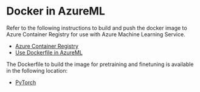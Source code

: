 # Docker in AzureML
Refer to the following instructions to build and push the docker image to Azure Container Registry for use with Azure Machine Learning Service.
* [Azure Container Registry](https://docs.microsoft.com/en-us/azure/container-registry/container-registry-get-started-docker-cli)
* [Use Dockerfile in AzureML](https://github.com/Azure/AzureML-Containers#how-to-run-an-azure-ml-experiment-using-your-own-dockerfile)

The Dockerfile to build the image for pretraining and finetuning is available in the following location:
* [PyTorch](../pretrain/pytorch/docker/Dockerfile)
